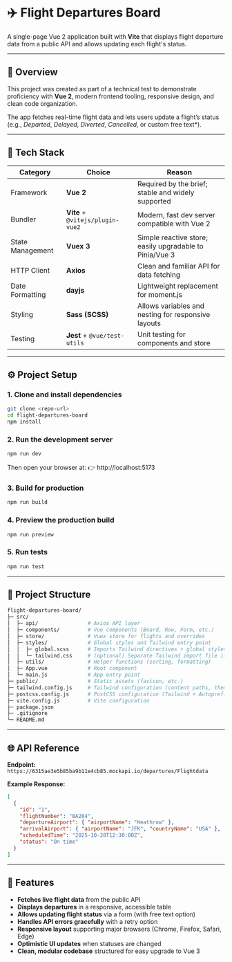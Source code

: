 # ✈️ Flight Departures Board

A single-page Vue 2 application built with **Vite** that displays flight departure data from a public API and allows updating each flight's status.

---

## 🚀 Overview

This project was created as part of a technical test to demonstrate proficiency with **Vue 2**, modern frontend tooling, responsive design, and clean code organization. 

The app fetches real-time flight data and lets users update a flight’s status (e.g., *Departed*, *Delayed*, *Diverted*, *Cancelled*, or custom free text*).

---

## 🧱 Tech Stack

| Category | Choice | Reason |
|-----------|---------|--------|
| Framework | **Vue 2** | Required by the brief; stable and widely supported |
| Bundler | **Vite** + `@vitejs/plugin-vue2` | Modern, fast dev server compatible with Vue 2 |
| State Management | **Vuex 3** | Simple reactive store; easily upgradable to Pinia/Vue 3 |
| HTTP Client | **Axios** | Clean and familiar API for data fetching |
| Date Formatting | **dayjs** | Lightweight replacement for moment.js |
| Styling | **Sass (SCSS)** | Allows variables and nesting for responsive layouts |
| Testing | **Jest** + `@vue/test-utils` | Unit testing for components and store |

---

## ⚙️ Project Setup

### 1. Clone and install dependencies
```bash
git clone <repo-url>
cd flight-departures-board
npm install
```

### 2. Run the development server
```bash
npm run dev
```

Then open your browser at:
👉 http://localhost:5173

### 3. Build for production
```bash
npm run build
```

### 4. Preview the production build
```bash
npm run preview
```

### 5. Run tests
```bash
npm run test
```

---

## 🧩 Project Structure

```bash
flight-departures-board/
├─ src/
│  ├─ api/                # Axios API layer
│  ├─ components/         # Vue components (Board, Row, Form, etc.)
│  ├─ store/              # Vuex store for flights and overrides
│  ├─ styles/             # Global styles and Tailwind entry point
│  │  ├─ global.scss      # Imports Tailwind directives + global styles
│  │  └─ tailwind.css     # (optional) Separate Tailwind import file if needed
│  ├─ utils/              # Helper functions (sorting, formatting)
│  ├─ App.vue             # Root component
│  └─ main.js             # App entry point
├─ public/                # Static assets (favicon, etc.)
├─ tailwind.config.js     # Tailwind configuration (content paths, theme)
├─ postcss.config.js      # PostCSS configuration (Tailwind + Autoprefixer)
├─ vite.config.js         # Vite configuration
├─ package.json
├─ .gitignore
└─ README.md
```

---

## 🌐 API Reference

**Endpoint:**  
`https://6315ae3e5b85ba9b11e4cb85.mockapi.io/departures/Flightdata`

**Example Response:**
```json
[
  {
    "id": "1",
    "flightNumber": "BA284",
    "departureAirport": { "airportName": "Heathrow" },
    "arrivalAirport": { "airportName": "JFK", "countryName": "USA" },
    "scheduledTime": "2025-10-28T12:30:00Z",
    "status": "On time"
  }
]
```

---

## 🧠 Features

- **Fetches live flight data** from the public API  
- **Displays departures** in a responsive, accessible table  
- **Allows updating flight status** via a form (with free text option)  
- **Handles API errors gracefully** with a retry option  
- **Responsive layout** supporting major browsers (Chrome, Firefox, Safari, Edge)  
- **Optimistic UI updates** when statuses are changed  
- **Clean, modular codebase** structured for easy upgrade to Vue 3
